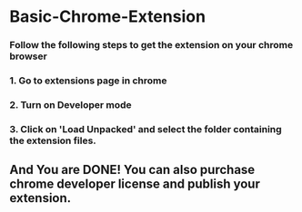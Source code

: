 # Basic-Chrome-Extension

### Follow the following steps to get the extension on your chrome browser
### 1. Go to extensions page in chrome
### 2. Turn on Developer mode
### 3. Click on 'Load Unpacked' and select the folder containing the extension files.

## And You are DONE! You can also purchase chrome developer license and publish your extension.